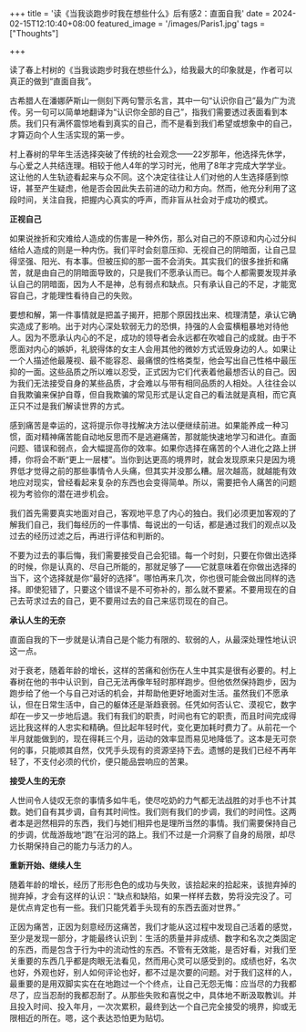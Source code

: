 +++
title = '读《当我谈跑步时我在想些什么》后有感2：直面自我'
date = 2024-02-15T12:10:40+08:00
featured_image = '/images/Paris1.jpg'
tags = ["Thoughts"]

+++

读了春上村树的《当我谈跑步时我在想些什么》，给我最大的印象就是，作者可以真正的做到“直面自我”。

古希腊人在潘娜萨斯山一侧刻下两句警示名言，其中一句“认识你自己”最为广为流传。另一句可以简单地翻译为“认识你全部的自己”，指我们需要透过表面看到本质。我们只有满怀震惊地看到真实的自己，而不是看到我们希望或想象中的自己，才算迈向个人生活实现的第一步。

村上春树的早年生活选择突破了传统的社会观念——22岁那年，他选择先休学，与心爱之人共结连理。相较于他人4年的学习时光，他用了8年才完成大学学业。这让他的人生轨迹看起来与众不同。这个决定往往让人们对他的人生选择感到惊讶，甚至产生疑虑，他是否会因此失去前进的动力和方向。然而，他充分利用了这段时间，关注自我，把握内心真实的呼声，而非盲从社会对于成功的模式。

**正视自己**

如果说挫折和灾难给人造成的伤害是一种外伤，那么对自己的不原谅和内心过分纠结给人造成的则是一种内伤。我们平时会刻意压抑、无视自己的阴暗面，让自己显得坚强、阳光、有本事。但被压抑的那一面不会消失。其实我们的很多挫折和痛苦，就是由自己的阴暗面导致的，只是我们不愿承认而已。每个人都需要发现并承认自己的阴暗面，因为人不是神，总有弱点和缺点。只有承认自己的不足，才能宽容自己，才能理性看待自己的失败。

要想和解，第一件事情就是把盖子揭开，把那个原因找出来、梳理清楚，承认它确实造成了影响。出于对内心深处软弱无力的恐惧，持强的人会蛮横粗暴地对待他人。因为不愿承认内心的不足，成功的领导者会永远都在吹嘘自己的成就。由于不愿面对内心的嫉妒，礼貌得体的女主人会用其他的微妙方式诋毁身边的人。如果让一个人描述他最蔑视、最不能容忍、最痛恨的性格类型，他会写出自己性格中最压抑的一面。这些品质之所以难以忍受，正式因为它们代表着他最想否认的自己。因为我们无法接受自身的某些品质，才会难以与带有相同品质的人相处。人往往会以自我欺骗来保护自尊，但自我欺骗的常见形式是认定自己的看法就是真相，而它真正只不过是我们解读世界的方式。

感到痛苦是幸运的，这将提示你寻找解决方法以便继续前进。如果能养成一种习惯，面对精神痛苦能自动地反思而不是逃避痛苦，那就能快速地学习和进化。直面问题、错误和弱点，会大幅提高你的效率。如果你选择在痛苦的个人进化之路上拼搏，你将会不断“更上一层楼”。当你到达更高的境界时，就会发现原来只是因为境界低才觉得之前的那些事情令人头痛，但其实并没那么糟。层次越高，就越能有效地应对现实，曾经看起来复杂的东西也会变得简单。所以，需要把令人痛苦的问题视为考验你的潜在进步机会。

我们首先需要真实地面对自己，客观地平息了内心的独白。我们必须更加客观的了解我们自己，我们每经历的一件事情、每说出的一句话，都是通过我们的观点以及过去的经历过滤之后，再进行评估和判断的。

不要为过去的事后悔，我们需要接受自己会犯错。每一个时刻，只要在你做出选择的时候，你是认真的、尽自己所能的，那就足够了——它就意味着在你做出选择的当下，这个选择就是你“最好的选择”。哪怕再来几次，你也很可能会做出同样的选择。即使犯错了，只要这个错误不是不可弥补的，那么就不要紧。不要用现在的自己去苛求过去的自己，更不要用过去的自己来惩罚现在的自己。

**承认人生的无奈**

直面自我的下一步就是认清自己是个能力有限的、软弱的人，从最深处理性地认识这一点。

对于衰老，随着年龄的增长，这样的苦痛和创伤在人生中其实是很有必要的。村上春树在他的书中认识到，自己无法再像年轻时那样跑步。但他依然保持跑步，因为跑步给了他一个与自己对话的机会，并帮助他更好地面对生活。虽然我们不愿承认，但在日常生活中，自己的躯体还是渐趋衰弱。任凭如何否认它、漠视它，数字却在一步又一步地后退。我们有我们的职责，时间也有它的职责，而且时间完成得远比我这样的人忠实和精确。但比起年轻时代，变化更加耗时费力了。从前花一个半月就能做到的，现在得耗三个月，运动的效率显而易见地降低了。这本是无可奈何的事，只能顺其自然，仅凭手头现有的资源坚持下去。遗憾的是我们已经不再年轻了，不支付必须的代价，便只能品尝响应的苦果。

**接受人生的无奈**

人世间令人徒叹无奈的事情多如牛毛，使尽吃奶的力气都无法战胜的对手也不计其数。她们自有其步调，自有其时间性。我们则有我们的步调，我们的时间性。这两者本是迥然相异的东西，我们与她们相异也是理所当然的事情。我们需要保持自己的步调，优哉游哉地“跑”在沿河的路上。我们不过是一介洞察了自身的局限，却尽力长期保持自己的能力与活力的人。

**重新开始、继续人生**

随着年龄的增长，经历了形形色色的成功与失败，该拾起来的拾起来，该抛弃掉的抛弃掉，才会有这样的认识：“缺点和缺陷，如果一样样去数，势将没完没了。可是优点肯定也有一些。我们只能凭着手头现有的东西去面对世界。”

正因为痛苦，正因为刻意经历这痛苦，我们才能从这过程中发现自己活着的感觉，至少是发现一部分，才能最终认识到：生活的质量并非成绩、数字和名次之类固定的东西，而是包含于行为中的流动性的东西。不管有无效能，是否好看，对我们至关重要的东西几乎都是肉眼无法看见，然而用心灵可以感受到的。成绩也好，名次也好，外观也好，别人如何评论也好，都不过是次要的问题。对于我们这样的人，最重要的是用双脚实实在在地跑过一个个终点，让自己无怨无悔：应当尽的力我都尽了，应当忍耐的我都忍耐了。从那些失败和喜悦之中，具体地不断汲取教训。并且投入时间、投入年月，一次次累积，最终到达一个自己完全接受的境界，抑或无限相近的所在。嗯，这个表达恐怕更为贴切。
